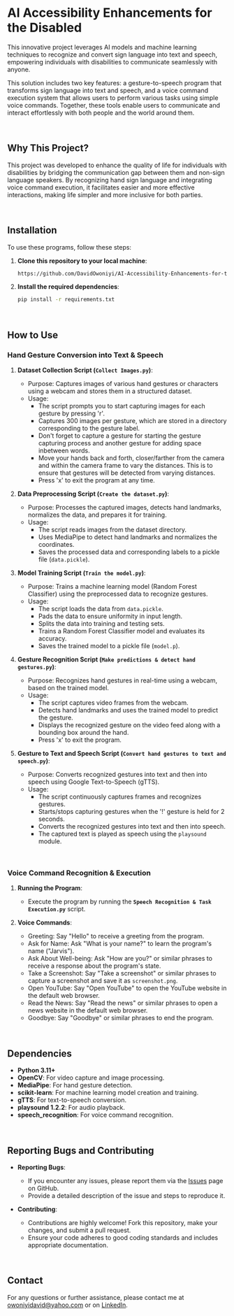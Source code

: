 # **AI Accessibility Enhancements for the Disabled**

This innovative project leverages AI models and machine learning techniques to recognize and convert sign language into text and speech, empowering individuals with disabilities to communicate seamlessly with anyone. 

This solution includes two key features: a gesture-to-speech program that transforms sign language into text and speech, and a voice command execution system that allows users to perform various tasks using simple voice commands. Together, these tools enable users to communicate and interact effortlessly with both people and the world around them.

<br />

## **Why This Project?**  
This project was developed to enhance the quality of life for individuals with disabilities by bridging the communication gap between them and non-sign language speakers. By recognizing hand sign language and integrating voice command execution, it facilitates easier and more effective interactions, making life simpler and more inclusive for both parties.

<br />

## **Installation**

To use these programs, follow these steps:

1. **Clone this repository to your local machine**:
   ```bash
   https://github.com/DavidOwoniyi/AI-Accessibility-Enhancements-for-the-Disabled.git
   ```

2. **Install the required dependencies**:
   ```bash
   pip install -r requirements.txt
   ```

<br />

## **How to Use**

### **Hand Gesture Conversion into Text & Speech**

 1. **Dataset Collection Script (`Collect Images.py`)**:
	- Purpose: Captures images of various hand gestures or characters using a webcam and stores them in a structured dataset.
	- Usage:
	  - The script prompts you to start capturing images for each gesture by pressing 'r'.
	  - Captures 300 images per gesture, which are stored in a directory corresponding to the gesture label.
	  - Don't forget to capture a gesture for starting the gesture capturing process and another gesture for adding space inbetween words.
	  - Move your hands back and forth, closer/farther from the camera and within the camera frame to vary the distances. This is to ensure that gestures will be detected from varying distances.
	  - Press 'x' to exit the program at any time.

 2. **Data Preprocessing Script (`Create the dataset.py`)**:
	- Purpose: Processes the captured images, detects hand landmarks, normalizes the data, and prepares it for training.
	- Usage:
	  - The script reads images from the dataset directory.
	  - Uses MediaPipe to detect hand landmarks and normalizes the coordinates.
	  - Saves the processed data and corresponding labels to a pickle file (`data.pickle`).

3. **Model Training Script (`Train the model.py`)**:
	- Purpose: Trains a machine learning model (Random Forest Classifier) using the preprocessed data to recognize gestures.
	- Usage:
	  - The script loads the data from `data.pickle`.
	  - Pads the data to ensure uniformity in input length.
	  - Splits the data into training and testing sets.
	  - Trains a Random Forest Classifier model and evaluates its accuracy.
	  - Saves the trained model to a pickle file (`model.p`).

4. **Gesture Recognition Script (`Make predictions & detect hand gestures.py`)**:
	- Purpose: Recognizes hand gestures in real-time using a webcam, based on the trained model.
	- Usage:
	  - The script captures video frames from the webcam.
	  - Detects hand landmarks and uses the trained model to predict the gesture.
	  - Displays the recognized gesture on the video feed along with a bounding box around the hand.
	  - Press 'x' to exit the program.

5. **Gesture to Text and Speech Script (`Convert hand gestures to text and speech.py`)**:
	- Purpose: Converts recognized gestures into text and then into speech using Google Text-to-Speech (gTTS).
	- Usage:
	  - The script continuously captures frames and recognizes gestures.
	  - Starts/stops capturing gestures when the '!' gesture is held for 2 seconds.
	  - Converts the recognized gestures into text and then into speech.
	  - The captured text is played as speech using the `playsound` module.

<br />

### **Voice Command Recognition & Execution**

1.	**Running the Program**:
	- Execute the program by running the **`Speech Recognition & Task Execution.py`** script.

2.	**Voice Commands**:
	   - Greeting: Say "Hello" to receive a greeting from the program.
	   - Ask for Name: Ask "What is your name?" to learn the program's name ("Jarvis").
	   - Ask About Well-being: Ask "How are you?" or similar phrases to receive a response about the program's state.
	   - Take a Screenshot: Say "Take a screenshot" or similar phrases to capture a screenshot and save it as `screenshot.png`.
	   - Open YouTube: Say "Open YouTube" to open the YouTube website in the default web browser.
	   - Read the News: Say "Read the news" or similar phrases to open a news website in the default web browser.
	   - Goodbye: Say "Goodbye" or similar phrases to end the program.

<br />

## **Dependencies**
- **Python 3.11+**
- **OpenCV**: For video capture and image processing.
- **MediaPipe**: For hand gesture detection.
- **scikit-learn**: For machine learning model creation and training.
- **gTTS**: For text-to-speech conversion.
- **playsound 1.2.2**: For audio playback.
- **speech_recognition**: For voice command recognition.

<br />

## **Reporting Bugs and Contributing**

- **Reporting Bugs**:
  - If you encounter any issues, please report them via the [Issues](https://github.com/DavidOwoniyi/AI-Accessibility-Enhancements-for-the-Disabled/issues) page on GitHub.
  - Provide a detailed description of the issue and steps to reproduce it.

- **Contributing**:
  - Contributions are highly welcome! Fork this repository, make your changes, and submit a pull request.
  - Ensure your code adheres to good coding standards and includes appropriate documentation.

<br />

## **Contact**

For any questions or further assistance, please contact me at [owoniyidavid@yahoo.com](mailto:owoniyidavid@yahoo.com) or on [LinkedIn](https://www.linkedin.com/in/david-owoniyi/).
